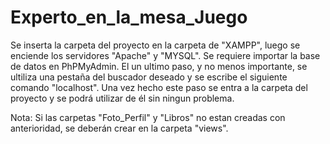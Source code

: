 # Experto_en_la_mesa_Juego
Se inserta la carpeta del proyecto en la carpeta de "XAMPP", luego se enciende los servidores "Apache" y "MYSQL".
Se requiere importar la base de datos en PhPMyAdmin.
El un ultimo paso, y no menos importante, se ultiliza una pestaña del buscador deseado y se escribe el siguiente comando "localhost". Una vez hecho este paso se entra a la carpeta del proyecto y se podrá utilizar de él sin ningun problema.

Nota: Si las carpetas "Foto_Perfil" y "Libros" no estan creadas con anterioridad, se deberán crear en la carpeta "views".
